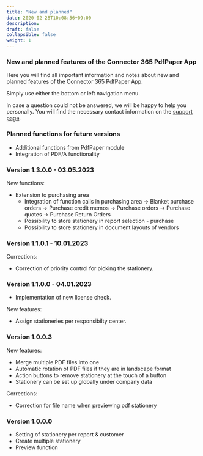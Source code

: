 ```yaml
---
title: "New and planned"
date: 2020-02-28T10:08:56+09:00
description: 
draft: false
collapsible: false
weight: 1
---
```

### New and planned features of the Connector 365 PdfPaper App

Here you will find all important information and notes about new and planned features of the Connector 365 PdfPaper App.

Simply use either the bottom or left navigation menu.

In case a question could not be answered, we will be happy to help you personally. You will find the necessary contact information on the [support page](en-us/apps/help-and-support/).

### Planned functions for future versions
- Additional functions from PdfPaper module
- Integration of PDF/A functionality

### Version 1.3.0.0 - 03.05.2023
New functions:
- Extension to purchasing area
  - Integration of function calls in purchasing area
    -> Blanket purchase orders
    -> Purchase credit memos
    -> Purchase orders
    -> Purchase quotes
    -> Purchase Return Orders
  - Possibility to store stationery in report selection - purchase
  - Possibility to store stationery in document layouts of vendors

### Version 1.1.0.1 - 10.01.2023
Corrections:
- Correction of priority control for picking the stationery.
### Version 1.1.0.0 - 04.01.2023
- Implementation of new license check.

New features:
- Assign stationeries per responsibilty center.
### Version 1.0.0.3
New features:
- Merge multiple PDF files into one
- Automatic rotation of PDF files if they are in landscape format
- Action buttons to remove stationery at the touch of a button
- Stationery can be set up globally under company data

Corrections:
- Correction for file name when previewing pdf stationery
### Version 1.0.0.0
- Setting of stationery per report & customer
- Create multiple stationery
- Preview function


